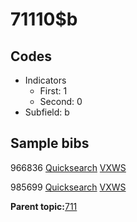 # 71110$b

## Codes

-   Indicators
    -   First: 1
    -   Second: 0
-   Subfield: b

## Sample bibs

966836 [Quicksearch](https://search.library.yale.edu/catalog/966836) [VXWS](http://prodorbis.library.yale.edu:7014/vxws/GetHoldingsService?bibId=966836)

985699 [Quicksearch](https://search.library.yale.edu/catalog/985699) [VXWS](http://prodorbis.library.yale.edu:7014/vxws/GetHoldingsService?bibId=985699)

**Parent topic:**[711](../../tags/711/711.md)

